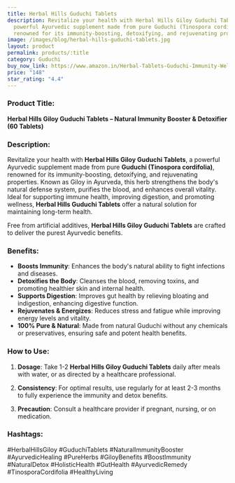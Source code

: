 ```yaml
---
title: Herbal Hills Guduchi Tablets
description: Revitalize your health with Herbal Hills Giloy Guduchi Tablets, a
  powerful Ayurvedic supplement made from pure Guduchi (Tinospora cordifolia),
  renowned for its immunity-boosting, detoxifying, and rejuvenating properties.
image: /images/blog/herbal-hills-guduchi-tablets.jpg
layout: product
permalink: products/:title
category: Guduchi
buy_now_link: https://www.amazon.in/Herbal-Tablets-Guduchi-Immunity-Wellness/dp/B08GKPQL3C/ref=sr_1_37?crid=1TX1M06Q0LCMB&tag=m0150-21
price: "148"
star_rating: "4.4"
---
```

### Product Title:
**Herbal Hills Giloy Guduchi Tablets – Natural Immunity Booster & Detoxifier (60 Tablets)**

### Description:
Revitalize your health with **Herbal Hills Giloy Guduchi Tablets**, a powerful Ayurvedic supplement made from pure **Guduchi (Tinospora cordifolia)**, renowned for its immunity-boosting, detoxifying, and rejuvenating properties. Known as Giloy in Ayurveda, this herb strengthens the body's natural defense system, purifies the blood, and enhances overall vitality. Ideal for supporting immune health, improving digestion, and promoting wellness, **Herbal Hills Guduchi Tablets** offer a natural solution for maintaining long-term health.

Free from artificial additives, **Herbal Hills Giloy Guduchi Tablets** are crafted to deliver the purest Ayurvedic benefits.

### Benefits:
- **Boosts Immunity**: Enhances the body's natural ability to fight infections and diseases.
- **Detoxifies the Body**: Cleanses the blood, removing toxins, and promoting healthier skin and internal health.
- **Supports Digestion**: Improves gut health by relieving bloating and indigestion, enhancing digestive function.
- **Rejuvenates & Energizes**: Reduces stress and fatigue while improving energy levels and vitality.
- **100% Pure & Natural**: Made from natural Guduchi without any chemicals or preservatives, ensuring safe and potent health benefits.

### How to Use:
1. **Dosage**: Take 1-2 **Herbal Hills Giloy Guduchi Tablets** daily after meals with water, or as directed by a healthcare professional.
   
2. **Consistency**: For optimal results, use regularly for at least 2-3 months to fully experience the immunity and detox benefits.

3. **Precaution**: Consult a healthcare provider if pregnant, nursing, or on medication.

### Hashtags:
#HerbalHillsGiloy #GuduchiTablets #NaturalImmunityBooster #AyurvedicHealing #PureHerbs #GiloyBenefits #BoostImmunity #NaturalDetox #HolisticHealth #GutHealth #AyurvedicRemedy #TinosporaCordifolia #HealthyLiving
